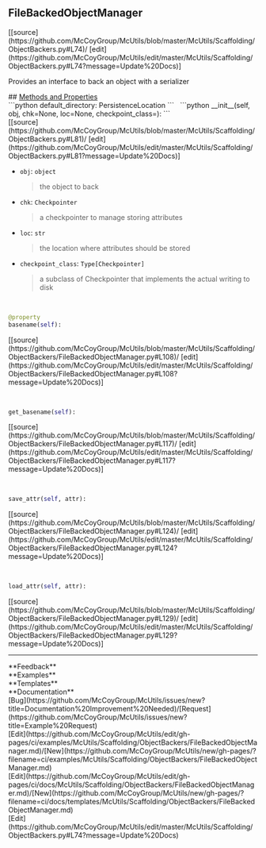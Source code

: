 ## <a id="McUtils.Scaffolding.ObjectBackers.FileBackedObjectManager">FileBackedObjectManager</a> 

<div class="docs-source-link" markdown="1">
[[source](https://github.com/McCoyGroup/McUtils/blob/master/McUtils/Scaffolding/ObjectBackers.py#L74)/
[edit](https://github.com/McCoyGroup/McUtils/edit/master/McUtils/Scaffolding/ObjectBackers.py#L74?message=Update%20Docs)]
</div>

Provides an interface to back an object with
a serializer







<div class="collapsible-section">
 <div class="collapsible-section collapsible-section-header" markdown="1">
## <a class="collapse-link" data-toggle="collapse" href="#methods" markdown="1"> Methods and Properties</a> <a class="float-right" data-toggle="collapse" href="#methods"><i class="fa fa-chevron-down"></i></a>
 </div>
 <div class="collapsible-section collapsible-section-body collapse show" id="methods" markdown="1">
 ```python
default_directory: PersistenceLocation
```
<a id="McUtils.Scaffolding.ObjectBackers.FileBackedObjectManager.__init__" class="docs-object-method">&nbsp;</a> 
```python
__init__(self, obj, chk=None, loc=None, checkpoint_class=<class 'McUtils.Scaffolding.Checkpointing.NumPyCheckpointer'>): 
```
<div class="docs-source-link" markdown="1">
[[source](https://github.com/McCoyGroup/McUtils/blob/master/McUtils/Scaffolding/ObjectBackers.py#L81)/
[edit](https://github.com/McCoyGroup/McUtils/edit/master/McUtils/Scaffolding/ObjectBackers.py#L81?message=Update%20Docs)]
</div>

  - `obj`: `object`
    > the object to back
  - `chk`: `Checkpointer`
    > a checkpointer to manage storing attributes
  - `loc`: `str`
    > the location where attributes should be stored
  - `checkpoint_class`: `Type[Checkpointer]`
    > a subclass of Checkpointer that implements the actual writing to disk


<a id="McUtils.Scaffolding.ObjectBackers.FileBackedObjectManager.basename" class="docs-object-method">&nbsp;</a> 
```python
@property
basename(self): 
```
<div class="docs-source-link" markdown="1">
[[source](https://github.com/McCoyGroup/McUtils/blob/master/McUtils/Scaffolding/ObjectBackers/FileBackedObjectManager.py#L108)/
[edit](https://github.com/McCoyGroup/McUtils/edit/master/McUtils/Scaffolding/ObjectBackers/FileBackedObjectManager.py#L108?message=Update%20Docs)]
</div>


<a id="McUtils.Scaffolding.ObjectBackers.FileBackedObjectManager.get_basename" class="docs-object-method">&nbsp;</a> 
```python
get_basename(self): 
```
<div class="docs-source-link" markdown="1">
[[source](https://github.com/McCoyGroup/McUtils/blob/master/McUtils/Scaffolding/ObjectBackers/FileBackedObjectManager.py#L117)/
[edit](https://github.com/McCoyGroup/McUtils/edit/master/McUtils/Scaffolding/ObjectBackers/FileBackedObjectManager.py#L117?message=Update%20Docs)]
</div>


<a id="McUtils.Scaffolding.ObjectBackers.FileBackedObjectManager.save_attr" class="docs-object-method">&nbsp;</a> 
```python
save_attr(self, attr): 
```
<div class="docs-source-link" markdown="1">
[[source](https://github.com/McCoyGroup/McUtils/blob/master/McUtils/Scaffolding/ObjectBackers/FileBackedObjectManager.py#L124)/
[edit](https://github.com/McCoyGroup/McUtils/edit/master/McUtils/Scaffolding/ObjectBackers/FileBackedObjectManager.py#L124?message=Update%20Docs)]
</div>


<a id="McUtils.Scaffolding.ObjectBackers.FileBackedObjectManager.load_attr" class="docs-object-method">&nbsp;</a> 
```python
load_attr(self, attr): 
```
<div class="docs-source-link" markdown="1">
[[source](https://github.com/McCoyGroup/McUtils/blob/master/McUtils/Scaffolding/ObjectBackers/FileBackedObjectManager.py#L129)/
[edit](https://github.com/McCoyGroup/McUtils/edit/master/McUtils/Scaffolding/ObjectBackers/FileBackedObjectManager.py#L129?message=Update%20Docs)]
</div>
 </div>
</div>












---


<div markdown="1" class="text-secondary">
<div class="container">
  <div class="row">
   <div class="col" markdown="1">
**Feedback**   
</div>
   <div class="col" markdown="1">
**Examples**   
</div>
   <div class="col" markdown="1">
**Templates**   
</div>
   <div class="col" markdown="1">
**Documentation**   
</div>
   <div class="col" markdown="1">
   
</div>
   <div class="col" markdown="1">
   
</div>
   <div class="col" markdown="1">
   
</div>
</div>
  <div class="row">
   <div class="col" markdown="1">
[Bug](https://github.com/McCoyGroup/McUtils/issues/new?title=Documentation%20Improvement%20Needed)/[Request](https://github.com/McCoyGroup/McUtils/issues/new?title=Example%20Request)   
</div>
   <div class="col" markdown="1">
[Edit](https://github.com/McCoyGroup/McUtils/edit/gh-pages/ci/examples/McUtils/Scaffolding/ObjectBackers/FileBackedObjectManager.md)/[New](https://github.com/McCoyGroup/McUtils/new/gh-pages/?filename=ci/examples/McUtils/Scaffolding/ObjectBackers/FileBackedObjectManager.md)   
</div>
   <div class="col" markdown="1">
[Edit](https://github.com/McCoyGroup/McUtils/edit/gh-pages/ci/docs/McUtils/Scaffolding/ObjectBackers/FileBackedObjectManager.md)/[New](https://github.com/McCoyGroup/McUtils/new/gh-pages/?filename=ci/docs/templates/McUtils/Scaffolding/ObjectBackers/FileBackedObjectManager.md)   
</div>
   <div class="col" markdown="1">
[Edit](https://github.com/McCoyGroup/McUtils/edit/master/McUtils/Scaffolding/ObjectBackers.py#L74?message=Update%20Docs)   
</div>
   <div class="col" markdown="1">
   
</div>
   <div class="col" markdown="1">
   
</div>
   <div class="col" markdown="1">
   
</div>
</div>
</div>
</div>